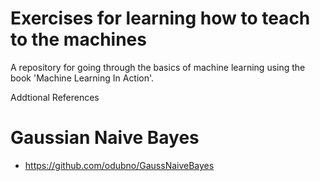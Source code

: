 # Exercises for learning how to teach to the machines
A repository for going through the basics of machine learning using the book 'Machine Learning In Action'.

Addtional References

# Gaussian Naive Bayes

* https://github.com/odubno/GaussNaiveBayes
